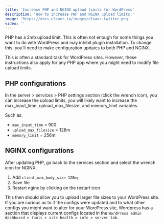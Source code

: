 ```yaml
---
title: 'Increase PHP and NGINX upload limits for WordPress'
description: 'How to increase PHP and NGINX upload limits.'
image: 'https://docs.cleavr.io/images/cleavr-twitter.png'
video: ''
---
```


<you-tube video="rxQMMvvsNS8"></you-tube>

PHP has a 2mb upload limit. This is often not enough for some things you want to do with WordPress and may inhibit plugin installation. 
To change this, you'll need to make configuration updates to both PHP and NGINX. 

<base-info>
This is often a standard task for WordPress sites. However, these instructions also apply for any PHP app where you might need
to modify file upload limits. 
</base-info>

## PHP configurations

In the server > services > PHP settings section (click the wrench icon), you can increase the upload limits, you will likely want 
to increase the max_input_time, upload_max_filesize, and memory_limit variables. 

Such as:

- `max_input_time` = 900
- `upload_max_filesize` = 128m
- `memory_limit` = 256m

## NGINX configurations

After updating PHP, go back to the services section and select the wrench icon for NGINX.

1. Add `client_max_body_size 128m;`
2. Save file
3. Restart nginx by clicking on the restart icon

This then should allow you to upload larger file sizes to your WordPress site. If you are curious as to if the configs 
were updated and to what other configs you might want to alter for your WordPress site, Wordpress has a section that displays 
current configs located in the `WordPress admin dashboard > tools > site health > info > server tab.`
